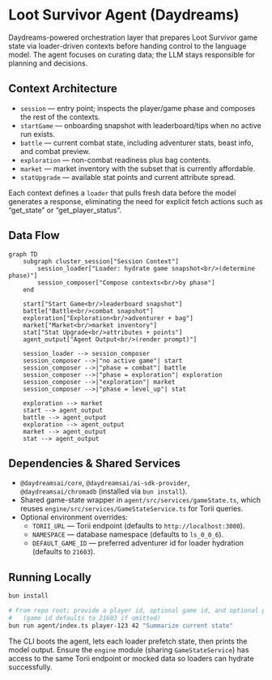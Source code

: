 # Loot Survivor Agent (Daydreams)

Daydreams-powered orchestration layer that prepares Loot Survivor game state via loader-driven contexts before handing control to the language model. The agent focuses on curating data; the LLM stays responsible for planning and decisions.

## Context Architecture

- `session` — entry point; inspects the player/game phase and composes the rest of the contexts.
- `startGame` — onboarding snapshot with leaderboard/tips when no active run exists.
- `battle` — current combat state, including adventurer stats, beast info, and combat preview.
- `exploration` — non-combat readiness plus bag contents.
- `market` — market inventory with the subset that is currently affordable.
- `statUpgrade` — available stat points and current attribute spread.

Each context defines a `loader` that pulls fresh data before the model generates a response, eliminating the need for explicit fetch actions such as “get_state” or “get_player_status”.

## Data Flow

```mermaid
graph TD
    subgraph cluster_session["Session Context"]
        session_loader["Loader: hydrate game snapshot<br/>(determine phase)"]
        session_composer["Compose contexts<br/>by phase"]
    end

    start["Start Game<br/>leaderboard snapshot"]
    battle["Battle<br/>combat snapshot"]
    exploration["Exploration<br/>adventurer + bag"]
    market["Market<br/>market inventory"]
    stat["Stat Upgrade<br/>attributes + points"]
    agent_output["Agent Output<br/>(render prompt)"]

    session_loader --> session_composer
    session_composer -->|"no active game"| start
    session_composer -->|"phase = combat"| battle
    session_composer -->|"phase = exploration"| exploration
    session_composer -->|"exploration"| market
    session_composer -->|"phase = level_up"| stat
    
    exploration --> market
    start --> agent_output
    battle --> agent_output
    exploration --> agent_output
    market --> agent_output
    stat --> agent_output
```

## Dependencies & Shared Services

- `@daydreamsai/core`, `@daydreamsai/ai-sdk-provider`, `@daydreamsai/chromadb` (installed via `bun install`).
- Shared game-state wrapper in `agent/src/services/gameState.ts`, which reuses `engine/src/services/GameStateService.ts` for Torii queries.
- Optional environment overrides:
  - `TORII_URL` — Torii endpoint (defaults to `http://localhost:3000`).
  - `NAMESPACE` — database namespace (defaults to `ls_0_0_6`).
  - `DEFAULT_GAME_ID` — preferred adventurer id for loader hydration (defaults to `21603`).

## Running Locally

```bash
bun install

# From repo root; provide a player id, optional game id, and optional prompt
#   (game id defaults to 21603 if omitted)
bun run agent/index.ts player-123 42 "Summarize current state"
```

The CLI boots the agent, lets each loader prefetch state, then prints the model output. Ensure the `engine` module (sharing `GameStateService`) has access to the same Torii endpoint or mocked data so loaders can hydrate successfully.
